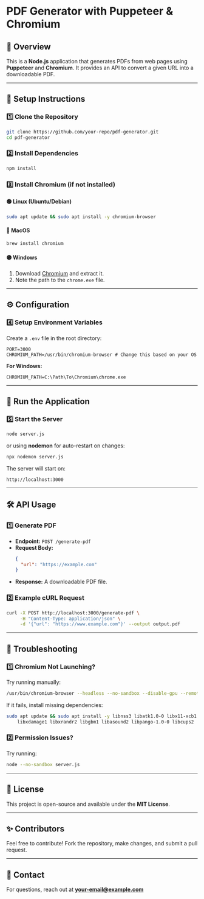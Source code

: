 # PDF Generator with Puppeteer & Chromium

## 📌 Overview
This is a **Node.js** application that generates PDFs from web pages using **Puppeteer** and **Chromium**. It provides an API to convert a given URL into a downloadable PDF.

---

## 🚀 Setup Instructions

### 1️⃣ **Clone the Repository**
```bash
git clone https://github.com/your-repo/pdf-generator.git
cd pdf-generator
```

### 2️⃣ **Install Dependencies**
```bash
npm install
```

### 3️⃣ **Install Chromium (if not installed)**
#### 🟢 **Linux (Ubuntu/Debian)**
```bash
sudo apt update && sudo apt install -y chromium-browser
```
#### 🔵 **MacOS**
```bash
brew install chromium
```
#### 🟣 **Windows**
1. Download [Chromium](https://chromium.woolyss.com/) and extract it.
2. Note the path to the `chrome.exe` file.

---

## ⚙️ Configuration

### 4️⃣ **Setup Environment Variables**
Create a `.env` file in the root directory:

```
PORT=3000
CHROMIUM_PATH=/usr/bin/chromium-browser # Change this based on your OS
```

**For Windows:**
```
CHROMIUM_PATH=C:\Path\To\Chromium\chrome.exe
```

---

## 🏃 Run the Application

### 5️⃣ **Start the Server**
```bash
node server.js
```

or using **nodemon** for auto-restart on changes:
```bash
npx nodemon server.js
```

The server will start on:
```
http://localhost:3000
```

---

## 🛠️ API Usage

### **1️⃣ Generate PDF**
- **Endpoint:** `POST /generate-pdf`
- **Request Body:**
  ```json
  {
    "url": "https://example.com"
  }
  ```
- **Response:** A downloadable PDF file.

### **2️⃣ Example cURL Request**
```bash
curl -X POST http://localhost:3000/generate-pdf \
     -H "Content-Type: application/json" \
     -d '{"url": "https://www.example.com"}' --output output.pdf
```

---

## 🐞 Troubleshooting

### 1️⃣ **Chromium Not Launching?**
Try running manually:
```bash
/usr/bin/chromium-browser --headless --no-sandbox --disable-gpu --remote-debugging-port=9222 https://www.google.com
```
If it fails, install missing dependencies:
```bash
sudo apt update && sudo apt install -y libnss3 libatk1.0-0 libx11-xcb1 libxcomposite1 \
    libxdamage1 libxrandr2 libgbm1 libasound2 libpango-1.0-0 libcups2
```

### 2️⃣ **Permission Issues?**
Try running:
```bash
node --no-sandbox server.js
```

---

## 📜 License
This project is open-source and available under the **MIT License**.

---

## ✨ Contributors
Feel free to contribute! Fork the repository, make changes, and submit a pull request.

---

## 📧 Contact
For questions, reach out at **your-email@example.com**

